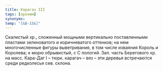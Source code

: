 ```yaml
---
title: Карагач III
tags: [ороним]
synonyms:
temp: "[&В-15&]"
---
```


Скалистый хр., сложенный мощными вертикально поставленными пластами зеленоватого
и коричневатого оттенков; на нем многочисленные фигуры выветривания, в том числе
изваяния Король и Королева; к морю обрывистый, с С пологий. Зап. часть
Берегового хр. на масс. Кара-Даг I – тюрк. карагач – вяз – эти деревья
встречаются среди редколесья сев. склона.
